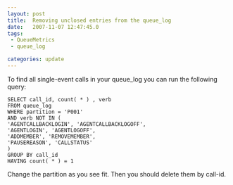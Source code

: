 ```yaml
---
layout: post
title:  Removing unclosed entries from the queue_log
date:   2007-11-07 12:47:45.0
tags:
 - QueueMetrics
 - queue_log

categories: update
---
```


To find all single-event calls in your queue_log you can run the following query:

    
    SELECT call_id, count( * ) , verb
    FROM queue_log
    WHERE partition = 'P001'
    AND verb NOT IN (
    'AGENTCALLBACKLOGIN', 'AGENTCALLBACKLOGOFF', 
    'AGENTLOGIN', 'AGENTLOGOFF', 
    'ADDMEMBER', 'REMOVEMEMBER', 
    'PAUSEREASON', 'CALLSTATUS'
    )
    GROUP BY call_id
    HAVING count( * ) = 1 


Change the partition as you see fit.
Then you should delete them by call-id.





